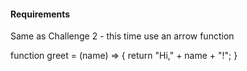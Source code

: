 #### Requirements
Same as Challenge 2 - this time use an arrow function

function greet = (name) => {
   return "Hi," + name + "!";
}
